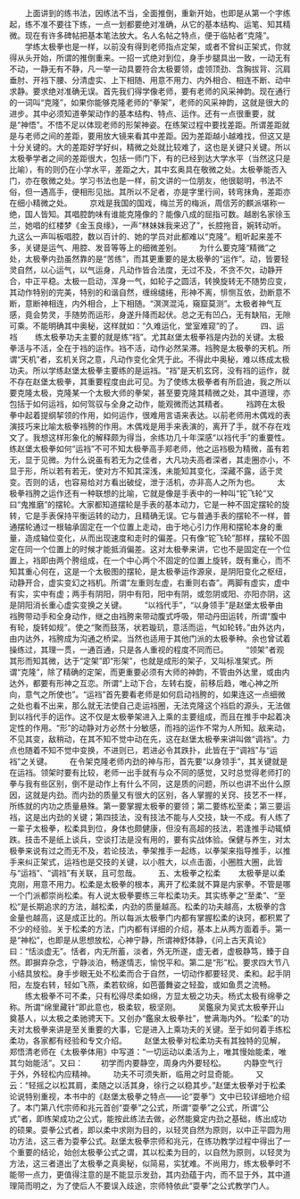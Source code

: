 <!-- { "loadSidebar": true } -->
　　上面讲到的练书法，因练法不当，全面推倒，重新开始，也即是从第一个字练起，练不准不要往下练，一点一划都要绝对准确，从它的基本结构、运笔、知其精微。现在有许多碑帖把基本笔法放大。名人名帖之特点，便于临帖者“克隆”。
　　学练太极拳也是一样，以前没有得到老师指点定架，或者不曾纠正架式，你就得从头开始，所谓的推倒重来。一招一式绝对到位，身手步腿具出一致，一动无有不动，一静无有不静，凡一举一动具要符合太极要领，虚领顶劲、含胸拔背、沉肩垂肘、开裆下腰、分清虚实、上下相随、用意不用力、内外相合、相连不断、动中求静。要求绝对准确无误。首先我们得学像老师，要有老师的风采神韵。现在通行的一词叫“克隆”，如果你能够克隆老师的“拳架”，老师的风采神韵，这就是很大的进步。其中必须知道拳架动作的基本结构、特点、运作。还有一点很重要，就是“神悟”。不悟不足以体现老师的形架神姿。在练架过程中要找差距。所谓差距就是与老师之间的差距，要用放大镜来看其中差距。因为差距越小越难找，但这又是十分关键的。大的差距好学好纠，精微之处就比较难了，这也是关键只关键。所以太极拳学者之间的差距很大，包括一师门下，有的已经到达大学水平（当然这只是比喻），有的则仍在小学水平，差距之大，其中玄奥具在敬微之处。太极拳能否入门，亦在敬微之处。学习书法也是一样，前文讲的一位朋友，他很聪明，书法不俗，但一遇高手，便相形见拙。其所以不足者，亦是字里行间，转弯抹角，差距亦在细小精微之处。
　　京戏是我国的国戏，梅兰芳的梅派，周信芳的麒派堪称一绝，国人皆知。其唱腔韵味有谁能克隆像的？能像八成的屈指可数。越剧名家徐玉兰，她唱的红楼梦《金玉良缘》，一声“林妹妹我来迟了”，长腔拖音，婉转动听。九这么一声叫板唱腔，数以百计的、她的学员对此都难以“克隆”。粗听起来差不多，关键是运气、用腔、发音等等上的细微差别。
　　为什么要克隆“精微”之处，太极拳内劲虽然靠的是“苦练”，而其更重要的是太极拳的“运作”。动，皆要轻灵自然，以心运气，以气运身，凡动作皆合法度，无过不及，不贪不欠，动静开合，中正平稳。太极一启动，浑身一气，如轮子之圆活，转换旋转无不随势应变，其动作特别的完美，特别的和谐自然，缠绵缱绻，形神不离，悱恻互依，劲断意不断，意断神相连，内外相合，上下相随。“溟溟混沌，窺窟莫测”。太极者神气互感，竟会势灵，手随势而运形，身遂升降而起伏。总之无有凹凸，无有缺陷，无隙可乘。不能明确其中奥秘，这样就如：“久难运化，堂室难窥”的了。
　　四、运裆
　　练太极拳功夫主要的就是练“裆”。尤其赵堡太极拳裆是内劲的关键。太极拳活与不活，全在于裆的运作。裆不活，动作必然呆滞。裆胯是太极拳的天机。所谓“天机”者，玄机关窍之意，凡动作变化全凭于此。不得此中奥秘，难以练成太极功夫。所以学练赵堡太极拳主要练的是运裆。“裆”是天机玄窍，没有裆的运作，就不存在赵堡太极拳，其重要程度由此可见。为了使练太极拳者有所启迪，我之所以要克隆太极，克隆某一个太极大师的拳架，甚至要克隆其精微之处，其中道理，亦包括于如何运裆，如何驾驭与全身之动作，能观微而达其精者。
　　裆跨在太极拳中起着提纲挈领的作用，如何运作，很难用言语来表达。以前老师用木偶戏的表演技巧来比喻太极拳裆胯的作用。木偶戏是用手来表演的，离开了手，就不存在戏文了。我想这样形象化的解释颇为得当，余练功几十年深感“以裆代手”的重要性。练赵堡太极拳如何“运裆”不可不知太极拳高手郑老师，他之运裆极为精微，虽有若无，显于见微。为什么说虽有若无为之佳者，大凡功夫高者深者，其走圈亦小，不显于形，所以若有若无，使对方不知其深浅，未能知其变化，深藏不露，适于灵变。否则的话，也容易给对方看出破绽，泄于活机，亦非高人之所为也。
　　太极拳裆胯之运作还有一种联想的比喻，它就是像是手表中的一种叫“铊飞轮”又曰“鬼推磨”的摆轮。大家都知道摆轮是手表的基本动力，它是一种不固定摆轮的旋转，它是手表保持平衡运转的动力，且精确无误。它与普通手表的摆轮不一样，普通摆轮通过一根轴承固定在一个位置上走动，由于地心引力作用和摆轮本身的重量，造成轴位变化，从而出现速度和走时的偏差。只有像“铊飞轮”那样，摆轮不固定在同一个位置上的时候才能抵消偏差。这对太极拳来讲，它也不是固定在一个位置上，裆即由两个胯组成，在一个中心两个不固定的位置上旋转，既有重心，而不知其重心何在，这是一个太极图的摆轮，是太极拳运作源泉，是阴阳变化之枢纽，动静开合，虚实变幻之裆机。所谓“左重则左虚，右重则右杳”。两脚有虚实，虚中有实，实中有虚；两手有阴阳，阴中有阳，阳中有阴，或忽阴或阳、亦阳亦阴，这是阴阳消长重心虚实变换之关键。
　　“以裆代手”，“以身领手”是赵堡太极拳由裆胯带动手和全身动作，继之由裆胯来带动腹式呼吸，带动丹田运转，所谓“腹中有轮，旋转如规”。使之“聚而鼓荡，状若璇玑，意活而运，气如轮转。”由外达内，由内达外，裆胯成为沟通之桥梁。当然也适用于其他门派的太极拳种。余也曾试着操练过，其理一贯，一通百通，只是各人重视的程度不同而已。
　　“领架”者观其形而知其微，达于“定架”即“形架”，也就是成形的架子，又叫标准架式。所谓“克隆”，除了精确的定架，而更重要必须有大师的神韵，不管由外达里，或由内达外，都要有形神之互恋。所谓“上动下合，左转右旋，前移后趋，唯心神之所向，意气之所使也”。“运裆”首先要看老师是如何启动裆胯的，如果连这一点细微之处也看不出来，那么就无法使自己走运裆圈，无法克隆这个裆启的源头，无法做到以裆代手的运作。这不仅是太极拳架进入上乘的主要组成，而且在推手中起着决定性的作用。“形”的动静对方必然十分敏感，而裆的运作不常为人所知。敌来动，不见其变，敌稍动，在其不知不觉中动在先，这在赵堡太极拳来讲叫做“调裆”。力点也随着不知不觉中变换，不进则已，若进必令其跌扑，此皆在于“调裆”与“运裆”之关键。
　　在令架克隆老师内劲的神与形，首先要“以身领手”，其关键就是在运裆。领架时要有比较，老师一出手就有与众不同的感觉，又时总觉得老师打的拳与我有些区别，倒不是动作上有什么不同，这是质的问题，所以也讲不出什么原因，这就是内劲。而内劲的质量又有很大的区别，各人掌握的关窍、技艺不一样，所练就的内功之质量悬殊。第一要掌握太极拳的要领；第二要练松至柔；第三要运裆，这是出内劲的关键；第四技法，没有技法不能与人交技，缺一不成。有人练了一辈子太极拳，松柔具到位，身体也颇健康，但没有高超的技法，若逢推手动辄傾跌。技击不是纸上谈兵，空谈打法是没有用的，要有实战体验。保健与养生，对太极拳来说有过之而无不及，若论技法，拳架推手一起练，以拳架来指导推手，以推手来纠正架式，运裆也是交技的关键，以小胜大，以点击面，小圈胜大圈，此皆与“运裆”、“调裆”有关联，且可忽哉。
　　五、太极拳之松柔
　　太极拳是以柔克刚，用意不用力。松柔是太极拳的根本，离开了松柔就不算是内家拳。不管是哪一个门派都崇尚松柔。有人说太极拳要练三年松柔功夫。其实练拳之“至柔”、“至松”是长期追求的方法，越松柔，内劲的质量越高。松柔的功夫越高，太极拳的含金量也越高，这是成正比的。所以每派太极拳门内都有掌握松柔的诀窍，都积累了不少的经验。关于松柔的方法，门内都有详细的介绍，基本上从两方面着手。第一是“神松”，也即是从思想放松，心神宁静，所谓神舒体静，《问上古天真论》曰：“恬淡虚无”。恬者，内无所蓄，淡者，外无所遂，虚无者，虚极静笃，臻于自然。即摒弃杂念，宁静淡泊，畅遂情志，愉悦平和。第二是“形”松。要求四大节八小结具放松。身手步眼无处不松柔而合于自然，一切动作都要轻灵、柔和。起手阴阳，左旋右转，轻如飞燕，柔若软绵，如芭蕾舞姿之轻盈，或如鱼贯之流畅。
　　练太极拳不可不柔，只有松得尽柔如绵，方显太极之功夫。杨式太极有绵拳之称。所谓“绵里藏针”即此意也，极柔软，极坚刚。
　　吴鑑泉为吴式太极拳开山奠基人，以太极之柔驰骋天下。又创办“鑑泉太极拳社”，誉满海内外。“松柔”的功夫对太极拳来讲是至关重要的大事，它是进入上乘功夫的关键。至于如何着手练松柔功，各家都有经验和专文介绍。
　　赵堡太极拳对松柔功夫有其独特的见解，郑悟清老师在《太极拳体用》中写道：“一切运动以柔活为上，唯其慢始能柔，唯其匀始能活”。又曰：
　　初学而内要静空，周身内外要轻松。
　　内静空气行于外，外轻松内应精神。
　　功夫不可须失断，临用之时显奇能。
　　又云：“轻摇之以松其肩，柔随之以活其身，徐行之以稳其步。”赵堡太极拳对于松柔论说特别重视，本书中的《赵堡太极拳之特点——论“耍拳”》文中已较详细地介绍了。本门第八代宗师和兆元首创“耍拳”之公式，所谓“耍拳”之公式，所谓“公式”者，即练架成功之公式，能按此练法去做，必然能奠定内劲之基础，练出成功的硕果。耍拳公式者，即以柔中求刚为目的，以轻灵自然为原则，以中正平圆为用功方法，这三者为耍拳公式。赵堡太极拳宗师和兆元，在练功教学过程中得出了一个重要的结论，始创太极拳公式之谓，其以松柔为目的，以自然为原则，以轻灵为方法，这三者道出了太极拳之真奥秘，似简易，实犹难。不尚用力，练太极拳时不能带一点力，更值得注意的是不能显示发劲，其内劲蕴于内，而不显于外，其中道理简而明之，为了使后人不要误入歧途，宗师特依此“耍拳”之公式教学门人。
